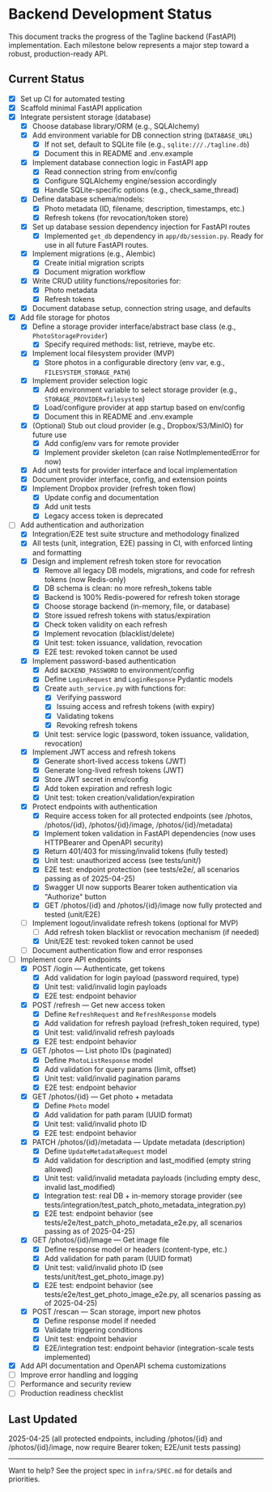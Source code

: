 # Backend Development Status

This document tracks the progress of the Tagline backend (FastAPI) implementation. Each milestone below represents a major step toward a robust, production-ready API.

## Current Status

- [x] Set up CI for automated testing
- [x] Scaffold minimal FastAPI application
- [x] Integrate persistent storage (database)
    - [x] Choose database library/ORM (e.g., SQLAlchemy)
    - [x] Add environment variable for DB connection string (`DATABASE_URL`)
        - [x] If not set, default to SQLite file (e.g., `sqlite:///./tagline.db`)
        - [x] Document this in README and .env.example
    - [x] Implement database connection logic in FastAPI app
        - [x] Read connection string from env/config
        - [x] Configure SQLAlchemy engine/session accordingly
        - [x] Handle SQLite-specific options (e.g., check_same_thread)
    - [x] Define database schema/models:
        - [x] Photo metadata (ID, filename, description, timestamps, etc.)
        - [x] Refresh tokens (for revocation/token store)
    - [x] Set up database session dependency injection for FastAPI routes
        - [x] Implemented `get_db` dependency in `app/db/session.py`. Ready for use in all future FastAPI routes.
    - [x] Implement migrations (e.g., Alembic)
        - [x] Create initial migration scripts
        - [x] Document migration workflow
    - [x] Write CRUD utility functions/repositories for:
        - [x] Photo metadata
        - [x] Refresh tokens
    - [x] Document database setup, connection string usage, and defaults
- [x] Add file storage for photos
    - [x] Define a storage provider interface/abstract base class (e.g., `PhotoStorageProvider`)
        - [x] Specify required methods: list, retrieve, maybe etc.
    - [x] Implement local filesystem provider (MVP)
        - [x] Store photos in a configurable directory (env var, e.g., `FILESYSTEM_STORAGE_PATH`)
    - [x] Implement provider selection logic
        - [x] Add environment variable to select storage provider (e.g., `STORAGE_PROVIDER=filesystem`)
        - [x] Load/configure provider at app startup based on env/config
        - [x] Document this in README and .env.example
    - [x] (Optional) Stub out cloud provider (e.g., Dropbox/S3/MinIO) for future use
        - [x] Add config/env vars for remote provider
        - [x] Implement provider skeleton (can raise NotImplementedError for now)
    - [x] Add unit tests for provider interface and local implementation
    - [x] Document provider interface, config, and extension points
    - [x] Implement Dropbox provider (refresh token flow)
        - [x] Update config and documentation
        - [x] Add unit tests
        - [x] Legacy access token is deprecated
- [ ] Add authentication and authorization
    - [x] Integration/E2E test suite structure and methodology finalized
    - [x] All tests (unit, integration, E2E) passing in CI, with enforced linting and formatting
    - [x] Design and implement refresh token store for revocation
        - [x] Remove all legacy DB models, migrations, and code for refresh tokens (now Redis-only)
        - [x] DB schema is clean: no more refresh_tokens table
        - [x] Backend is 100% Redis-powered for refresh token storage
        - [x] Choose storage backend (in-memory, file, or database)
        - [x] Store issued refresh tokens with status/expiration
        - [x] Check token validity on each refresh
        - [x] Implement revocation (blacklist/delete)
        - [x] Unit test: token issuance, validation, revocation
        - [x] E2E test: revoked token cannot be used
    - [x] Implement password-based authentication
        - [x] Add `BACKEND_PASSWORD` to environment/config
        - [x] Define `LoginRequest` and `LoginResponse` Pydantic models
        - [x] Create `auth_service.py` with functions for:
            - [x] Verifying password
            - [x] Issuing access and refresh tokens (with expiry)
            - [x] Validating tokens
            - [x] Revoking refresh tokens
        - [x] Unit test: service logic (password, token issuance, validation, revocation)
    - [x] Implement JWT access and refresh tokens
        - [x] Generate short-lived access tokens (JWT)
        - [x] Generate long-lived refresh tokens (JWT)
        - [x] Store JWT secret in env/config
        - [x] Add token expiration and refresh logic
        - [x] Unit test: token creation/validation/expiration
    - [x] Protect endpoints with authentication
        - [x] Require access token for all protected endpoints (see /photos, /photos/{id}, /photos/{id}/image, /photos/{id}/metadata)
        - [x] Implement token validation in FastAPI dependencies (now uses HTTPBearer and OpenAPI security)
        - [x] Return 401/403 for missing/invalid tokens (fully tested)
        - [x] Unit test: unauthorized access (see tests/unit/)
        - [x] E2E test: endpoint protection (see tests/e2e/, all scenarios passing as of 2025-04-25)
        - [x] Swagger UI now supports Bearer token authentication via "Authorize" button
        - [x] GET /photos/{id} and /photos/{id}/image now fully protected and tested (unit/E2E)
    - [ ] Implement logout/invalidate refresh tokens (optional for MVP)
        - [ ] Add refresh token blacklist or revocation mechanism (if needed)
        - [x] Unit/E2E test: revoked token cannot be used
    - [ ] Document authentication flow and error responses
- [ ] Implement core API endpoints
    - [x] POST /login — Authenticate, get tokens
        - [x] Add validation for login payload (password required, type)
        - [x] Unit test: valid/invalid login payloads
        - [x] E2E test: endpoint behavior
    - [x] POST /refresh — Get new access token
        - [x] Define `RefreshRequest` and `RefreshResponse` models
        - [x] Add validation for refresh payload (refresh_token required, type)
        - [x] Unit test: valid/invalid refresh payloads
        - [x] E2E test: endpoint behavior
    - [x] GET /photos — List photo IDs (paginated)
        - [x] Define `PhotoListResponse` model
        - [x] Add validation for query params (limit, offset)
        - [x] Unit test: valid/invalid pagination params
        - [x] E2E test: endpoint behavior
    - [x] GET /photos/{id} — Get photo + metadata
        - [x] Define `Photo` model
        - [x] Add validation for path param (UUID format)
        - [x] Unit test: valid/invalid photo ID
        - [x] E2E test: endpoint behavior
    - [x] PATCH /photos/{id}/metadata — Update metadata (description)
        - [x] Define `UpdateMetadataRequest` model
        - [x] Add validation for description and last_modified (empty string allowed)
        - [x] Unit test: valid/invalid metadata payloads (including empty desc, invalid last_modified)
        - [x] Integration test: real DB + in-memory storage provider (see tests/integration/test_patch_photo_metadata_integration.py)
        - [x] E2E test: endpoint behavior (see tests/e2e/test_patch_photo_metadata_e2e.py, all scenarios passing as of 2025-04-25)
    - [x] GET /photos/{id}/image — Get image file
        - [x] Define response model or headers (content-type, etc.)
        - [x] Add validation for path param (UUID format)
        - [x] Unit test: valid/invalid photo ID (see tests/unit/test_get_photo_image.py)
        - [x] E2E test: endpoint behavior (see tests/e2e/test_get_photo_image_e2e.py, all scenarios passing as of 2025-04-25)
    - [x] POST /rescan — Scan storage, import new photos
        - [x] Define response model if needed
        - [x] Validate triggering conditions
        - [x] Unit test: endpoint behavior
        - [x] E2E/integration test: endpoint behavior (integration-scale tests implemented)
- [x] Add API documentation and OpenAPI schema customizations
- [ ] Improve error handling and logging
- [ ] Performance and security review
- [ ] Production readiness checklist

## Last Updated
2025-04-25 (all protected endpoints, including /photos/{id} and /photos/{id}/image, now require Bearer token; E2E/unit tests passing)

---

Want to help? See the project spec in `infra/SPEC.md` for details and priorities.
